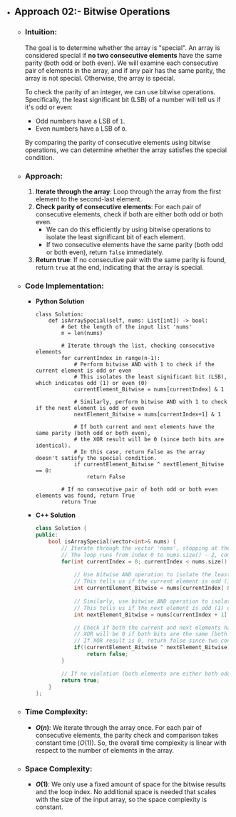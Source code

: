 - ## Approach 02:- Bitwise Operations
    - ### Intuition:
        The goal is to determine whether the array is "special". An array is considered special if **no two consecutive elements** have the same parity (both odd or both even). We will examine each consecutive pair of elements in the array, and if any pair has the same parity, the array is not special. Otherwise, the array is special.

        To check the parity of an integer, we can use bitwise operations. Specifically, the least significant bit (LSB) of a number will tell us if it's odd or even:
        - Odd numbers have a LSB of `1`.
        - Even numbers have a LSB of `0`.

        By comparing the parity of consecutive elements using bitwise operations, we can determine whether the array satisfies the special condition.

    - ### Approach:
        1. **Iterate through the array**: Loop through the array from the first element to the second-last element.
        2. **Check parity of consecutive elements**: For each pair of consecutive elements, check if both are either both odd or both even.
            - We can do this efficiently by using bitwise operations to isolate the least significant bit of each element.
            - If two consecutive elements have the same parity (both odd or both even), return `false` immediately.
        3. **Return true**: If no consecutive pair with the same parity is found, return `true` at the end, indicating that the array is special.

    - ### Code Implementation:
        - **Python Solution**
            ```python3 []
            class Solution:
                def isArraySpecial(self, nums: List[int]) -> bool:
                    # Get the length of the input list 'nums'
                    n = len(nums)

                    # Iterate through the list, checking consecutive elements
                    for currentIndex in range(n-1):
                        # Perform bitwise AND with 1 to check if the current element is odd or even
                        # This isolates the least significant bit (LSB), which indicates odd (1) or even (0)
                        currentElement_Bitwise = nums[currentIndex] & 1 

                        # Similarly, perform bitwise AND with 1 to check if the next element is odd or even
                        nextElement_Bitwise = nums[currentIndex+1] & 1

                        # If both current and next elements have the same parity (both odd or both even),
                        # the XOR result will be 0 (since both bits are identical).
                        # In this case, return False as the array doesn't satisfy the special condition.
                        if currentElement_Bitwise ^ nextElement_Bitwise == 0:
                            return False
                    
                    # If no consecutive pair of both odd or both even elements was found, return True
                    return True
            ```
        - **C++ Solution**
            ```cpp []
            class Solution {
            public:
                bool isArraySpecial(vector<int>& nums) {
                    // Iterate through the vector 'nums', stopping at the second last element
                    // The loop runs from index 0 to nums.size() - 2, comparing each pair of consecutive elements
                    for(int currentIndex = 0; currentIndex < nums.size() - 1; ++currentIndex) {
                        
                        // Use bitwise AND operation to isolate the least significant bit (LSB) of the current element
                        // This tells us if the current element is odd (1) or even (0)
                        int currentElement_Bitwise = nums[currentIndex] & 1;
                        
                        // Similarly, use bitwise AND operation to isolate the LSB of the next element
                        // This tells us if the next element is odd (1) or even (0)
                        int nextElement_Bitwise = nums[currentIndex + 1] & 1;

                        // Check if both the current and next elements have the same parity
                        // XOR will be 0 if both bits are the same (both odd or both even)
                        // If XOR result is 0, return false since two consecutive elements are both odd or both even
                        if((currentElement_Bitwise ^ nextElement_Bitwise) == 0)
                            return false;
                    }

                    // If no violation (both elements are either both odd or both even) is found, return true
                    return true;
                }
            };
            ```

    - ### Time Complexity:
        - **$O(n)$**: We iterate through the array once. For each pair of consecutive elements, the parity check and comparison takes constant time ($O(1)$). So, the overall time complexity is linear with respect to the number of elements in the array.

    - ### Space Complexity:
        - **$O(1)$**: We only use a fixed amount of space for the bitwise results and the loop index. No additional space is needed that scales with the size of the input array, so the space complexity is constant.